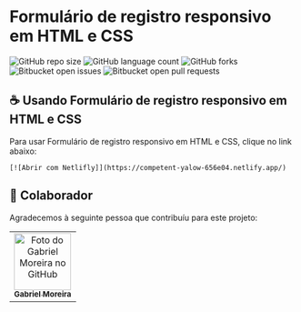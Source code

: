 # Formulário de registro responsivo em HTML e CSS

![GitHub repo size](https://img.shields.io/github/repo-size/gabomoreira/Responsive-Registration-Form-in-HTML-CSS?style=for-the-badge)
![GitHub language count](https://img.shields.io/github/languages/count/gabomoreira/Responsive-Registration-Form-in-HTML-CSS?style=for-the-badge)
![GitHub forks](https://img.shields.io/github/forks/gabomoreira/Responsive-Registration-Form-in-HTML-CSS?style=for-the-badge)
![Bitbucket open issues](https://img.shields.io/bitbucket/issues/gabomoreira/Responsive-Registration-Form-in-HTML-CSS?style=for-the-badge)
![Bitbucket open pull requests](https://img.shields.io/bitbucket/pr-raw/gabomoreira/Responsive-Registration-Form-in-HTML-CSS?style=for-the-badge)

## ☕ Usando Formulário de registro responsivo em HTML e CSS

Para usar Formulário de registro responsivo em HTML e CSS, clique no link abaixo:

```
[![Abrir com Netlifly]](https://competent-yalow-656e04.netlify.app/)
```

## 🤝 Colaborador

Agradecemos à seguinte pessoa que contribuíu para este projeto:

<table>
  <tr>
    <td align="center">
      <a href="https://github.com/gabomoreira">
        <img src="https://github.com/gabomoreira.png" width="100px;" alt="Foto do Gabriel Moreira no GitHub"/><br>
        <sub>
          <b>Gabriel Moreira</b>
        </sub>
      </a>
    </td>
  </tr>
</table>
